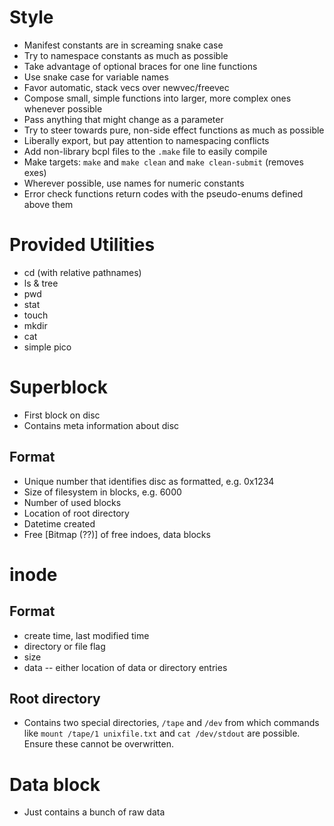 # Style
* Manifest constants are in screaming snake case
* Try to namespace constants as much as possible
* Take advantage of optional braces for one line functions
* Use snake case for variable names
* Favor automatic, stack vecs over newvec/freevec
* Compose small, simple functions into larger, more complex ones whenever
possible
* Pass anything that might change as a parameter
* Try to steer towards pure, non-side effect functions as much as possible
* Liberally export, but pay attention to namespacing conflicts
* Add non-library bcpl files to the `.make` file to easily compile
* Make targets: `make` and `make clean` and `make clean-submit` (removes exes)
* Wherever possible, use names for numeric constants
* Error check functions return codes with the pseudo-enums defined above them


# Provided Utilities
* cd (with relative pathnames)
* ls & tree
* pwd
* stat
* touch
* mkdir
* cat
* simple pico

# Superblock
* First block on disc
* Contains meta information about disc

## Format
* Unique number that identifies disc as formatted, e.g. 0x1234
* Size of filesystem in blocks, e.g. 6000
* Number of used blocks
* Location of root directory
* Datetime created
* Free [Bitmap (??)] of free indoes, data blocks

# inode

## Format
* create time, last modified time
* directory or file flag
* size
* data -- either location of data or directory entries

## Root directory
* Contains two special directories, `/tape` and `/dev` from which commands like `mount /tape/1 unixfile.txt` and `cat /dev/stdout` are possible. Ensure these cannot be overwritten.

# Data block
* Just contains a bunch of raw data